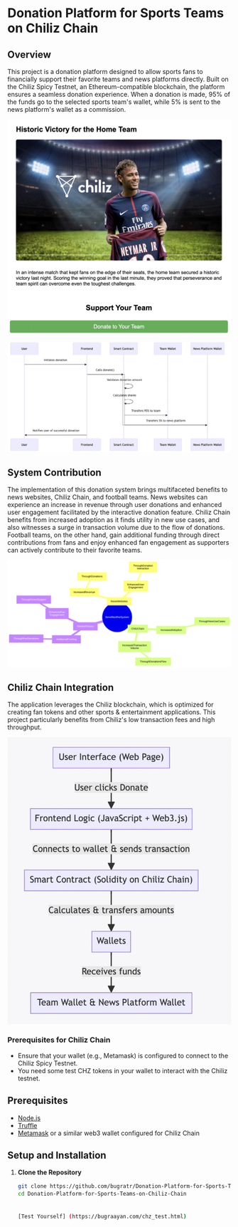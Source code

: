 # Donation Platform for Sports Teams on Chiliz Chain

## Overview
This project is a donation platform designed to allow sports fans to financially support their favorite teams and news platforms directly. Built on the Chiliz Spicy Testnet, an Ethereum-compatible blockchain, the platform ensures a seamless donation experience. When a donation is made, 95% of the funds go to the selected sports team's wallet, while 5% is sent to the news platform's wallet as a commission.

![alt text](https://github.com/bugratr/Donation-Platform-for-Sports-Teams-on-Chiliz-Chain/blob/main/689D012B-6991-4E25-A875-EA7684FCFBD2.jpeg?raw=true)

![alt text](https://github.com/bugratr/Donation-Platform-for-Sports-Teams-on-Chiliz-Chain/blob/main/A58B8E42-27E4-4BCC-8BCC-C735F32ED51D.jpeg?raw=true)


## System Contribution

The implementation of this donation system brings multifaceted benefits to news websites, Chiliz Chain, and football teams. News websites can experience an increase in revenue through user donations and enhanced user engagement facilitated by the interactive donation feature. Chiliz Chain benefits from increased adoption as it finds utility in new use cases, and also witnesses a surge in transaction volume due to the flow of donations. Football teams, on the other hand, gain additional funding through direct contributions from fans and enjoy enhanced fan engagement as supporters can actively contribute to their favorite teams.

![alt text](https://raw.githubusercontent.com/bugratr/Donation-Platform-for-Sports-Teams-on-Chiliz-Chain/272b409e2e60039f245e821942a8c0e03c00b2c5/benefit.svg)


## Chiliz Chain Integration
The application leverages the Chiliz blockchain, which is optimized for creating fan tokens and other sports & entertainment applications. This project particularly benefits from Chiliz's low transaction fees and high throughput.

![alt text](https://github.com/bugratr/Donation-Platform-for-Sports-Teams-on-Chiliz-Chain/blob/main/A5AD43AE-5165-4386-B3A4-981FB3481F78.jpeg?raw=true)

### Prerequisites for Chiliz Chain
- Ensure that your wallet (e.g., Metamask) is configured to connect to the Chiliz Spicy Testnet.
- You need some test CHZ tokens in your wallet to interact with the Chiliz testnet.

## Prerequisites
- [Node.js](https://nodejs.org/)
- [Truffle](https://www.trufflesuite.com/)
- [Metamask](https://metamask.io/) or a similar web3 wallet configured for Chiliz Chain

## Setup and Installation

1. **Clone the Repository**
   ```bash
   git clone https://github.com/bugratr/Donation-Platform-for-Sports-Teams-on-Chiliz-Chain.git
   cd Donation-Platform-for-Sports-Teams-on-Chiliz-Chain


   [Test Yourself] (https://bugraayan.com/chz_test.html)
